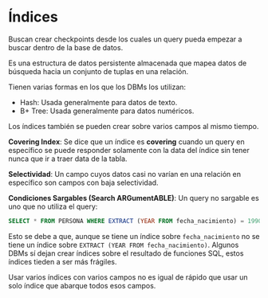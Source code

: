# Índices

Buscan crear checkpoints desde los cuales un query pueda empezar a buscar dentro
de la base de datos.

Es una estructura de datos persistente almacenada que mapea datos de búsqueda
hacia un conjunto de tuplas en una relación.

Tienen varias formas en los que los DBMs los utilizan:

- Hash: Usada generalmente para datos de texto.
- B+ Tree: Usada generalmente para datos numéricos.

Los índices también se pueden crear sobre varios campos al mismo tiempo.

**Covering Index**: Se dice que un índice es **covering** cuando un query en
específico se puede responder solamente con la data del índice sin tener nunca
que ir a traer data de la tabla.

**Selectividad**: Un campo cuyos datos casi no varían en una relación en
específico son campos con baja selectividad.

**Condiciones Sargables (Search ARGumentABLE)**: Un query no sargable es uno que
no utiliza el query:

```sql
SELECT * FROM PERSONA WHERE EXTRACT (YEAR FROM fecha_nacimiento) = 1990;
```

Esto se debe a que, aunque se tiene un índice sobre `fecha_nacimiento` no se
tiene un índice sobre `EXTRACT (YEAR FROM fecha_nacimiento)`. Algunos DBMs sí
dejan crear índices sobre el resultado de funciones SQL, estos índices tieden a
ser más frágiles.

Usar varios índices con varios campos no es igual de rápido que usar un solo
índice que abarque todos esos campos.
